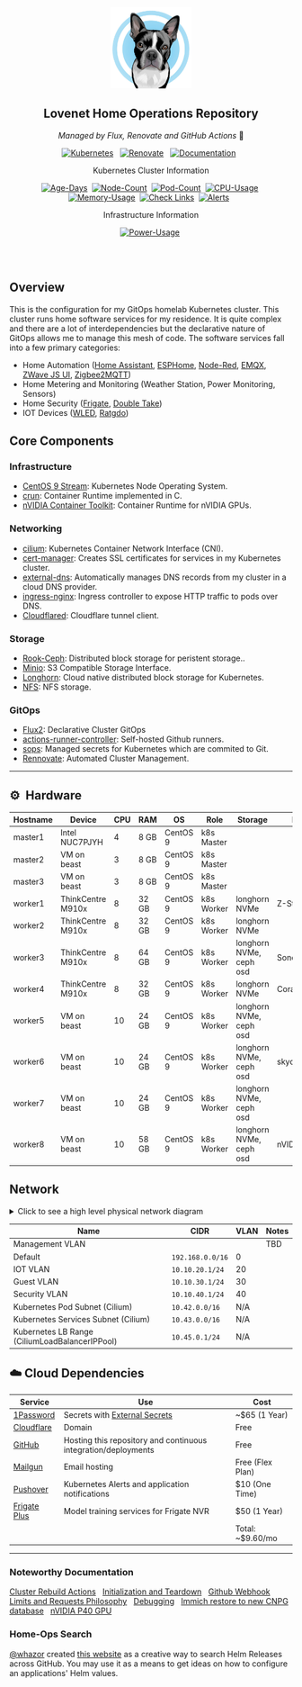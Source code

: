 <div align="center">

<img src="https://github.com/rwlove/home-ops/blob/870b6ed06e5700d2c0766d712f134da86de39b2e/docs/assets/Cosmo.jpg?raw=true" width="144px" height="144px"/>

## Lovenet Home Operations Repository

_Managed by Flux, Renovate and GitHub Actions_ :robot:

[![Kubernetes](https://img.shields.io/endpoint?url=https%3A%2F%2Fkromgo.thesteamedcrab.com%2Fquery%3Fformat%3Dendpoint%26metric%3Dkubernetes_version&style=for-the-badge&logo=kubernetes&logoColor=white&color=blue&label=%20)](https://github.com/kashalls/kromgo/)&nbsp;&nbsp;
[![Renovate](https://img.shields.io/github/actions/workflow/status/rwlove/home-ops/renovate.yaml?branch=main&label=&logo=renovatebot&style=for-the-badge&color=blue)](https://github.com/rwlove/home-ops/actions/workflows/renovate.yaml)&nbsp;&nbsp;
[![Documentation](https://img.shields.io/badge/documentation-blue?&style=for-the-badge)](https://rwlove.github.io/home-ops/)&nbsp;&nbsp;

Kubernetes Cluster Information

[![Age-Days](https://img.shields.io/endpoint?url=https%3A%2F%2Fkromgo.thesteamedcrab.com%2Fquery%3Fformat%3Dendpoint%26metric%3Dcluster_age_days&style=flat-square&label=Age)](https://github.com/kashalls/kromgo/)&nbsp;
[![Node-Count](https://img.shields.io/endpoint?url=https%3A%2F%2Fkromgo.thesteamedcrab.com%2Fquery%3Fformat%3Dendpoint%26metric%3Dcluster_node_count&style=flat-square&label=Nodes)](https://github.com/kashalls/kromgo/)&nbsp;
[![Pod-Count](https://img.shields.io/endpoint?url=https%3A%2F%2Fkromgo.thesteamedcrab.com%2Fquery%3Fformat%3Dendpoint%26metric%3Dcluster_pod_count&style=flat-square&label=Pods)](https://github.com/kashalls/kromgo/)&nbsp;
[![CPU-Usage](https://img.shields.io/endpoint?url=https%3A%2F%2Fkromgo.thesteamedcrab.com%2Fquery%3Fformat%3Dendpoint%26metric%3Dcluster_cpu_usage&style=flat-square&label=CPU)](https://github.com/kashalls/kromgo/)&nbsp;
[![Memory-Usage](https://img.shields.io/endpoint?url=https%3A%2F%2Fkromgo.thesteamedcrab.com%2Fquery%3Fformat%3Dendpoint%26metric%3Dcluster_memory_usage&style=flat-square&label=Memory)](https://github.com/kashalls/kromgo/)&nbsp;
[![Check Links](https://github.com/rwlove/home-ops/actions/workflows/lychee.yaml/badge.svg)](https://github.com/rwlove/home-ops/actions/workflows/lychee.yaml)&nbsp;
[![Alerts](https://img.shields.io/endpoint?url=https%3A%2F%2Fkromgo.devbu.io%2Fcluster_alert_count&style=flat-square&label=Alerts)](https://github.com/kashalls/kromgo)&nbsp;&nbsp;

Infrastructure Information

[![Power-Usage](https://img.shields.io/endpoint?url=https%3A%2F%2Fkromgo.thesteamedcrab.com%2Fcluster_power_usage&style=flat-square&label=Power)](https://github.com/kashalls/kromgo)&nbsp;

</div>
<br><br>

## Overview
This is the configuration for my GitOps homelab Kubernetes cluster. This cluster runs home software services for my residence. It is quite complex and there are a lot of interdependencies but the declarative nature of GitOps allows me to manage this mesh of code. The software services fall into a few primary categories:
* Home Automation ([Home Assistant](https://www.home-assistant.io/), [ESPHome](https://esphome.io/), [Node-Red](https://github.com/node-red/node-red), [EMQX](https://github.com/emqx/emqx), [ZWave JS UI](https://github.com/zwave-js/zwave-js-ui), [Zigbee2MQTT](https://www.zigbee2mqtt.io/))
* Home Metering and Monitoring (Weather Station, Power Monitoring, Sensors)
* Home Security ([Frigate](https://frigate.video/), [Double Take](https://github.com/jakowenko/double-take))
* IOT Devices ([WLED](https://kno.wled.ge/), [Ratgdo](https://github.com/PaulWieland/ratgdo))

## Core Components
### Infrastructure
- [CentOS 9 Stream](https://www.centos.org/centos-stream/): Kubernetes Node Operating System.
- [crun](https://github.com/containers/crun): Container Runtime implemented in C.
- [nVIDIA Container Toolkit](https://github.com/NVIDIA/nvidia-container-toolkit): Container Runtime for nVIDIA GPUs.

### Networking
- [cilium](https://cilium.io): Kubernetes Container Network Interface (CNI).
- [cert-manager](https://cert-manager.io/docs): Creates SSL certificates for services in my Kubernetes cluster.
- [external-dns](https://github.com/kubernetes-sigs/external-dns): Automatically manages DNS records from my cluster in a cloud DNS provider.
- [ingress-nginx](https://github.com/kubernetes/ingress-nginx): Ingress controller to expose HTTP traffic to pods over DNS.
- [Cloudflared](https://github.com/cloudflare/cloudflared): Cloudflare tunnel client.

### Storage
- [Rook-Ceph](https://github.com/rook/rook): Distributed block storage for peristent storage..
- [Minio](https://min.io/): S3 Compatible Storage Interface.
- [Longhorn](https://longhorn.io/): Cloud native distributed block storage for Kubernetes.
- [NFS](https://github.com/kubernetes-sigs/nfs-subdir-external-provisioner): NFS storage.

### GitOps
- [Flux2](https://github.com/fluxcd/flux2): Declarative Cluster GitOps
- [actions-runner-controller](https://github.com/actions/actions-runner-controller): Self-hosted Github runners.
- [sops](https://toolkit.fluxcd.io/guides/mozilla-sops/): Managed secrets for Kubernetes which are commited to Git.
- [Rennovate](https://github.com/renovatebot/renovate): Automated Cluster Management.

---

## :gear:&nbsp; Hardware

| Hostname  | Device            | CPU | RAM    | OS       |Role        | Storage                 | IOT        | Network      |
| --------- | ----------------- | --- | ------ | -------- | ---------- | ----------------------- | ---------- | ------------ |
| master1   | Intel NUC7PJYH    | 4   | 8  GB  | CentOS 9 | k8s Master |                         |            |              |
| master2   | VM on beast       | 3   | 8  GB  | CentOS 9 | k8s Master |                         |            |              |
| master3   | VM on beast       | 3   | 8  GB  | CentOS 9 | k8s Master |                         |            |              |
| worker1   | ThinkCentre M910x | 8   | 32 GB  | CentOS 9 | k8s Worker | longhorn NVMe           | Z-Stick 7  | iot/sec-vlan |
| worker2   | ThinkCentre M910x | 8   | 32 GB  | CentOS 9 | k8s Worker | longhorn NVMe           |            | iot/sec-vlan |
| worker3   | ThinkCentre M910x | 8   | 64 GB  | CentOS 9 | k8s Worker | longhorn NVMe, ceph osd | Sonoff     | iot/sec-vlan |
| worker4   | ThinkCentre M910x | 8   | 32 GB  | CentOS 9 | k8s Worker | longhorn NVMe           | Coral USB  | iot/sec-vlan |
| worker5   | VM on beast       | 10  | 24 GB  | CentOS 9 | k8s Worker | longhorn NVMe, ceph osd |            | iot/sec-vlan |
| worker6   | VM on beast       | 10  | 24 GB  | CentOS 9 | k8s Worker | longhorn NVMe, ceph osd | skyconnect | iot/sec-vlan |
| worker7   | VM on beast       | 10  | 24 GB  | CentOS 9 | k8s Worker | longhorn NVMe, ceph osd |            | iot/sec-vlan |
| worker8   | VM on beast       | 10  | 58 GB  | CentOS 9 | k8s Worker | longhorn NVMe, ceph osd | nVIDIA P40 | iot/sec-vlan |

## Network
<details>
  <summary>Click to see a high level physical network diagram</summary>

  <img src="https://github.com/rwlove/home-ops/blob/main/docs/assets/physical-network-diagram.jpg" align="center" width="600px" alt="dns"/>
</details>

| Name                                           | CIDR                       | VLAN | Notes |
|------------------------------------------------|----------------------------| ---- | ----- |
| Management VLAN                                |                            |      | TBD   |
| Default                                        | `192.168.0.0/16`           |  0   |       |
| IOT VLAN                                       | `10.10.20.1/24`            | 20   |       |
| Guest VLAN                                     | `10.10.30.1/24`            | 30   |       |
| Security VLAN                                  | `10.10.40.1/24`            | 40   |       |
| Kubernetes Pod Subnet (Cilium)                 | `10.42.0.0/16`             | N/A  |       |
| Kubernetes Services Subnet (Cilium)            | `10.43.0.0/16`             | N/A  |       |
| Kubernetes LB Range (CiliumLoadBalancerIPPool) | `10.45.0.1/24`             | N/A  |       |

## ☁️ Cloud Dependencies

| Service                                         | Use                                                               | Cost             |
|-------------------------------------------------|-------------------------------------------------------------------|------------------|
| [1Password](https://1password.com/)             | Secrets with [External Secrets](https://external-secrets.io/)     | ~$65 (1 Year)    |
| [Cloudflare](https://www.cloudflare.com/)       | Domain                                                            | Free             |
| [GitHub](https://github.com/)                   | Hosting this repository and continuous integration/deployments    | Free             |
| [Mailgun](https://www.mailgun.com/)             | Email hosting                                                     | Free (Flex Plan) |
| [Pushover](https://pushover.net/)               | Kubernetes Alerts and application notifications                   | $10 (One Time)   |
| [Frigate Plus](https://plus.frigate.video/)     | Model training services for Frigate NVR                           | $50 (1 Year)     |
|                                                 |                                                                   | Total: ~$9.60/mo

---

### Noteworthy Documentation

[Cluster Rebuild Actions](https://rwlove.github.io/home-ops/cluster_rebuild.html)&nbsp;&nbsp;
[Initialization and Teardown](https://rwlove.github.io/home-ops/init_teardown.html)&nbsp;&nbsp;
[Github Webhook](https://rwlove.github.io/home-ops/github_webhook.html)&nbsp;&nbsp;
[Limits and Requests Philosophy](https://rwlove.github.io/home-ops/limits.html)&nbsp;&nbsp;
[Debugging](https://rwlove.github.io/home-ops/debugging.html)&nbsp;&nbsp;
[Immich restore to new CNPG database](https://rwlove.github.io/home-ops/immich_cnpg.html)&nbsp;&nbsp;
[nVIDIA P40 GPU](https://rwlove.github.io/home-ops/p40.html)&nbsp;&nbsp;

### Home-Ops Search

[@whazor](https://github.com/whazor) created [this website](https://nanne.dev/k8s-at-home-search/) as a creative way to search Helm Releases across GitHub. You may use it as a means to get ideas on how to configure an applications' Helm values.
